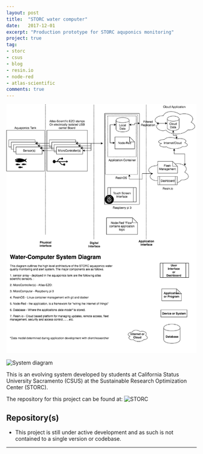 ```yaml
---
layout: post
title:  "STORC water computer"
date:   2017-12-01
excerpt: "Production prototype for STORC aquponics monitoring"
project: true
tag:
- storc
- csus
- blog
- resin.io
- node-red
- atlas-scientific
comments: true
---
```


![STORC Aquaponics Monitoring System (water computer)](/assets/img/watercomputer.png)    

![System diagram](https://github.com/kanr/kanr.github.io/blob/master/assets/img/watercomputer.png)

This is an evolving system developed by students at California Status University Sacramento (CSUS) at the Sustainable Research Optimization Center (STORC).

The repository for this project can be found at: ![STORC](csus.edu/storc)



## Repository(s)
* This project is still under active development and as such is not contained to a single version or codebase.

---
